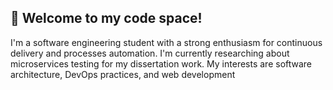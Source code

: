 ## 🚀 Welcome to my code space!
I'm a software engineering student with a strong enthusiasm for continuous delivery and processes automation. I'm currently researching about microservices testing for my dissertation work. My interests are software architecture, DevOps practices, and web development
